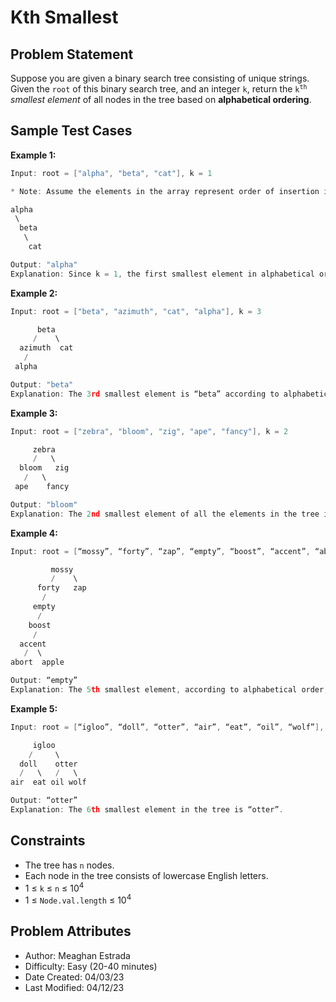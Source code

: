 # Kth Smallest

## Problem Statement
Suppose you are given a binary search tree consisting of unique strings. Given the `root` of this binary search tree, 
and an integer `k`, return the <code>k<sup>th</sup></code> *smallest element* of all nodes in the tree based on 
**alphabetical ordering**. 

## Sample Test Cases

**Example 1:**

```c++
Input: root = ["alpha", "beta", "cat"], k = 1 

* Note: Assume the elements in the array represent order of insertion in the BST.

alpha
 \
  beta
   \
    cat

Output: "alpha"
Explanation: Since k = 1, the first smallest element in alphabetical order is “alpha”.
```

**Example 2:**

```c++
Input: root = ["beta", "azimuth", "cat", "alpha"], k = 3

      beta
     /    \
  azimuth  cat
   / 
 alpha	

Output: "beta"
Explanation: The 3rd smallest element is “beta” according to alphabetical ordering.
```

**Example 3:**

```c++
Input: root = ["zebra", "bloom", "zig", "ape", "fancy"], k = 2

     zebra
     /   \
  bloom   zig
   /   \
 ape    fancy 

Output: "bloom"
Explanation: The 2nd smallest element of all the elements in the tree is “bloom”.
```

**Example 4:**

```c++
Input: root = [“mossy”, “forty”, “zap”, “empty”, “boost”, “accent”, “abort”, “apple”], k = 5

         mossy
         /    \
      forty   zap
       /    
     empty
      /
    boost
     /
  accent
   /  \ 
abort  apple

Output: “empty”
Explanation: The 5th smallest element, according to alphabetical order, is “empty”.
```

**Example 5:**

```c++
Input: root = [“igloo”, “doll”, “otter”, “air”, “eat”, “oil”, “wolf”], k = 6

     igloo
    /     \
  doll    otter
  /   \   /   \
air  eat oil wolf

Output: “otter”
Explanation: The 6th smallest element in the tree is “otter”.
```

## Constraints

- The tree has `n` nodes.
- Each node in the tree consists of lowercase English letters.
- 1 ≤ `k` ≤ `n` ≤ 10<sup>4</sup>
- 1 ≤ `Node.val.length` ≤ 10<sup>4</sup>

## Problem Attributes

- Author: Meaghan Estrada
- Difficulty: Easy (20-40 minutes)
- Date Created: 04/03/23
- Last Modified: 04/12/23
